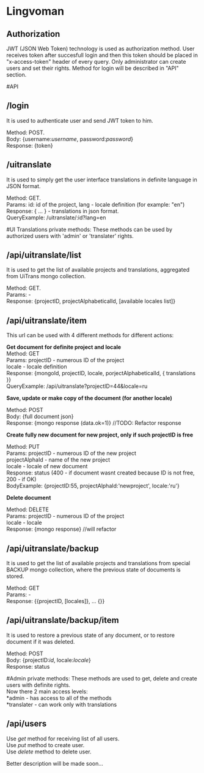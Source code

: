 Lingvoman
=========

Authorization
-------------
JWT (JSON Web Token) technology is used as authorization method.
User receives token after succesfull login and then this token should be placed in "x-access-token" header of every query. Only administrator can create users and set their rights.
Method for login will be described in "API" section.

#API

/login
------
It is used to authenticate user and send JWT token to him.

Method: POST.  
Body: {username:*username*, password:*password*}  
Response: {token}

/uitranslate
-----------
It is used to simply get the user interface translations in definite language in JSON format.

Method: GET.  
Params: id: id of the project, lang - locale definition (for example: "en")  
Response: { ... } - translations in json format.  
QueryExample: /uitranslate/:id?lang=en

#UI Translations private methods:
These methods can be used by authorized users with 'admin' or 'translater' rights.

/api/uitranslate/list
---------------------
It is used to get the list of available projects and translations, aggregated from UiTrans mongo collection.

Method: GET.  
Params: -  
Response: {projectID, projectAlphabeticalId, [available locales list]}

/api/uitranslate/item
---------------------
This url can be used with  4 different methods for different actions:

**Get document for definite project and locale**  
Method: GET  
Params: projectID - numerous ID of the project  
        locale - locale definition  
Response: {mongoId, projectID, locale, porjectAlphabeticalId, { translations }}  
QueryExample: /api/uitranslate?projectID=44&locale=ru  

**Save, update or make copy of the document (for another locale)**  

Method: POST  
Body: {full document json}  
Response: {mongo response (data.ok=1)}  //TODO: Refactor response  

**Create fully new document for new project, only if such projectID is free** 

Method: PUT  
Params: projectID - numerous ID of the new project  
        projectAlphaId - name of the new project  
        locale - locale of new document  
Response: status (400 - if document wasnt created because ID is not free, 200 - if OK)  
BodyExample: {projectID:55, projectAlphaId:'newproject', locale:'ru'}  

**Delete document**  

Method: DELETE  
Params: projectID - numerous ID of the project  
        locale - locale  
Response: {mongo response}  //will refactor  

/api/uitranslate/backup
------------------------
It is used to get the list of available projects and translations from special BACKUP mongo collection, where the previous state of documents is stored.  

Method: GET  
Params: -  
Response: {{projectID, [locales]}, ... {}}  

/api/uitranslate/backup/item
----------------------------
It is used to restore a previous state of any document, or to restore document if it was deleted.  

Method: POST  
Body: {projectID:*id*, locale:*locale*}  
Response: status  

#Admin private methods:
These methods are used to get, delete and create users with definite rights.  
Now there 2 main access levels:  
        *admin - has access to all of the methods  
        *translater - can work only with translations  

/api/users
----------
Use *get* method for receiving list of all users.  
Use *put* method to create user.  
Use *delete* method to delete user.  
  
Better description will be made soon...












